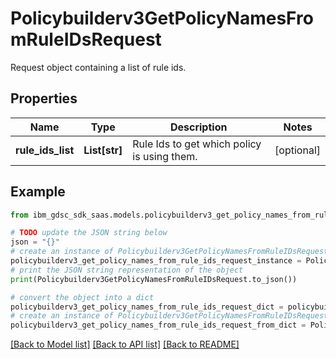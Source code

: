 # Policybuilderv3GetPolicyNamesFromRuleIDsRequest

Request object containing a list of rule ids.

## Properties

Name | Type | Description | Notes
------------ | ------------- | ------------- | -------------
**rule_ids_list** | **List[str]** | Rule Ids to get which policy is using them. | [optional] 

## Example

```python
from ibm_gdsc_sdk_saas.models.policybuilderv3_get_policy_names_from_rule_ids_request import Policybuilderv3GetPolicyNamesFromRuleIDsRequest

# TODO update the JSON string below
json = "{}"
# create an instance of Policybuilderv3GetPolicyNamesFromRuleIDsRequest from a JSON string
policybuilderv3_get_policy_names_from_rule_ids_request_instance = Policybuilderv3GetPolicyNamesFromRuleIDsRequest.from_json(json)
# print the JSON string representation of the object
print(Policybuilderv3GetPolicyNamesFromRuleIDsRequest.to_json())

# convert the object into a dict
policybuilderv3_get_policy_names_from_rule_ids_request_dict = policybuilderv3_get_policy_names_from_rule_ids_request_instance.to_dict()
# create an instance of Policybuilderv3GetPolicyNamesFromRuleIDsRequest from a dict
policybuilderv3_get_policy_names_from_rule_ids_request_from_dict = Policybuilderv3GetPolicyNamesFromRuleIDsRequest.from_dict(policybuilderv3_get_policy_names_from_rule_ids_request_dict)
```
[[Back to Model list]](../README.md#documentation-for-models) [[Back to API list]](../README.md#documentation-for-api-endpoints) [[Back to README]](../README.md)



